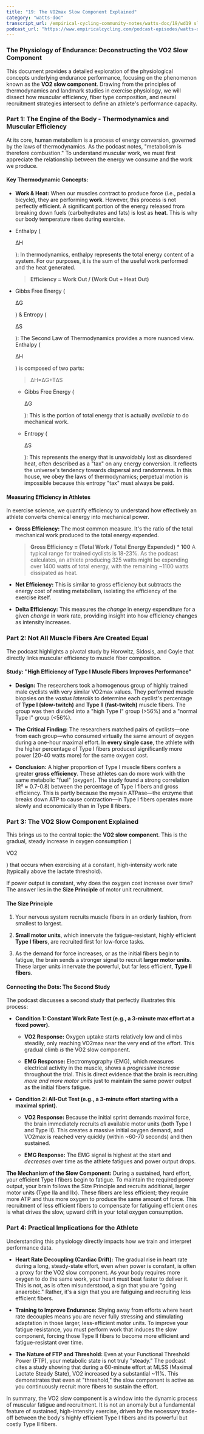 ```yaml
---
title: "19: The VO2max Slow Component Explained"
category: "watts-doc"
transcript_url: /empirical-cycling-community-notes/watts-doc/19/wd19 slow component (transcribed on 08-Aug-2025 10-54-57).txt
podcast_url: "https://www.empiricalcycling.com/podcast-episodes/watts-doc-19-the-vo2max-slow-component-explained"
---
```


### The Physiology of Endurance: Deconstructing the VO2 Slow Component

This document provides a detailed exploration of the physiological concepts underlying endurance performance, focusing on the phenomenon known as the **VO2 slow component**. Drawing from the principles of thermodynamics and landmark studies in exercise physiology, we will dissect how muscular efficiency, fiber type composition, and neural recruitment strategies intersect to define an athlete's performance capacity.

### **Part 1: The Engine of the Body - Thermodynamics and Muscular Efficiency**

At its core, human metabolism is a process of energy conversion, governed by the laws of thermodynamics. As the podcast notes, "metabolism is therefore combustion." To understand muscular work, we must first appreciate the relationship between the energy we consume and the work we produce.

#### **Key Thermodynamic Concepts:**

-   **Work & Heat:** When our muscles contract to produce force (i.e., pedal a bicycle), they are performing **work**. However, this process is not perfectly efficient. A significant portion of the energy released from breaking down fuels (carbohydrates and fats) is lost as **heat**. This is why our body temperature rises during exercise.
    
-   Enthalpy (
    
    ΔH
    
    ): In thermodynamics, enthalpy represents the total energy content of a system. For our purposes, it is the sum of the useful work performed and the heat generated.
    
    > **Efficiency = Work Out / (Work Out + Heat Out)**
    
-   Gibbs Free Energy (
    
    ΔG
    
    ) & Entropy (
    
    ΔS
    
    ): The Second Law of Thermodynamics provides a more nuanced view. Enthalpy (
    
    ΔH
    
    ) is composed of two parts:
    
    > ΔH=ΔG+TΔS
    
    -   Gibbs Free Energy (
        
        ΔG
        
        ): This is the portion of total energy that is actually _available_ to do mechanical work.
        
    -   Entropy (
        
        ΔS
        
        ): This represents the energy that is unavoidably lost as disordered heat, often described as a "tax" on any energy conversion. It reflects the universe's tendency towards dispersal and randomness. In this house, we obey the laws of thermodynamics; perpetual motion is impossible because this entropy "tax" must always be paid.
        

#### **Measuring Efficiency in Athletes**

In exercise science, we quantify efficiency to understand how effectively an athlete converts chemical energy into mechanical power.

-   **Gross Efficiency:** The most common measure. It's the ratio of the total mechanical work produced to the total energy expended.
    
    > **Gross Efficiency = (Total Work / Total Energy Expended) * 100** A typical range for trained cyclists is 18-23%. As the podcast calculates, an athlete producing 325 watts might be expending over 1400 watts of total energy, with the remaining ~1100 watts dissipated as heat.
    
-   **Net Efficiency:** This is similar to gross efficiency but subtracts the energy cost of resting metabolism, isolating the efficiency of the exercise itself.
    
-   **Delta Efficiency:** This measures the _change_ in energy expenditure for a given _change_ in work rate, providing insight into how efficiency changes as intensity increases.
    

### **Part 2: Not All Muscle Fibers Are Created Equal**

The podcast highlights a pivotal study by Horowitz, Sidosis, and Coyle that directly links muscular efficiency to muscle fiber composition.

#### **Study: "High Efficiency of Type I Muscle Fibers Improves Performance"**

-   **Design:** The researchers took a homogenous group of highly trained male cyclists with very similar VO2max values. They performed muscle biopsies on the _vastus lateralis_ to determine each cyclist's percentage of **Type I (slow-twitch)** and **Type II (fast-twitch)** muscle fibers. The group was then divided into a "high Type I" group (>56%) and a "normal Type I" group (<56%).
    
-   **The Critical Finding:** The researchers matched pairs of cyclists—one from each group—who consumed virtually the same amount of oxygen during a one-hour maximal effort. In **every single case**, the athlete with the higher percentage of Type I fibers produced significantly more power (20-40 watts more) for the same oxygen cost.
    
-   **Conclusion:** A higher proportion of Type I muscle fibers confers a greater **gross efficiency**. These athletes can do more work with the same metabolic "fuel" (oxygen). The study found a strong correlation (R² ≈ 0.7-0.8) between the percentage of Type I fibers and gross efficiency. This is partly because the myosin ATPase—the enzyme that breaks down ATP to cause contraction—in Type I fibers operates more slowly and economically than in Type II fibers.
    

### **Part 3: The VO2 Slow Component Explained**

This brings us to the central topic: the **VO2 slow component**. This is the gradual, steady increase in oxygen consumption (

VO2​

) that occurs when exercising at a constant, high-intensity work rate (typically above the lactate threshold).

If power output is constant, why does the oxygen cost increase over time? The answer lies in the **Size Principle** of motor unit recruitment.

#### **The Size Principle**

1.  Your nervous system recruits muscle fibers in an orderly fashion, from smallest to largest.
    
2.  **Small motor units**, which innervate the fatigue-resistant, highly efficient **Type I fibers**, are recruited first for low-force tasks.
    
3.  As the demand for force increases, or as the initial fibers begin to fatigue, the brain sends a stronger signal to recruit **larger motor units**. These larger units innervate the powerful, but far less efficient, **Type II fibers**.
    

#### **Connecting the Dots: The Second Study**

The podcast discusses a second study that perfectly illustrates this process:

-   **Condition 1: Constant Work Rate Test (e.g., a 3-minute max effort at a fixed power).**
    
    -   **VO2 Response:** Oxygen uptake starts relatively low and climbs steadily, only reaching VO2max near the very end of the effort. This gradual climb _is_ the VO2 slow component.
        
    -   **EMG Response:** Electromyography (EMG), which measures electrical activity in the muscle, shows a _progressive increase_ throughout the trial. This is direct evidence that the brain is recruiting _more and more motor units_ just to maintain the same power output as the initial fibers fatigue.
        
-   **Condition 2: All-Out Test (e.g., a 3-minute effort starting with a maximal sprint).**
    
    -   **VO2 Response:** Because the initial sprint demands maximal force, the brain immediately recruits _all_ available motor units (both Type I and Type II). This creates a massive initial oxygen demand, and VO2max is reached very quickly (within ~60-70 seconds) and then sustained.
        
    -   **EMG Response:** The EMG signal is highest at the start and _decreases_ over time as the athlete fatigues and power output drops.
        

**The Mechanism of the Slow Component:** During a sustained, hard effort, your efficient Type I fibers begin to fatigue. To maintain the required power output, your brain follows the Size Principle and recruits additional, larger motor units (Type IIa and IIx). These fibers are less efficient; they require more ATP and thus more oxygen to produce the same amount of force. This recruitment of less efficient fibers to compensate for fatiguing efficient ones is what drives the slow, upward drift in your total oxygen consumption.

### **Part 4: Practical Implications for the Athlete**

Understanding this physiology directly impacts how we train and interpret performance data.

-   **Heart Rate Decoupling (Cardiac Drift):** The gradual rise in heart rate during a long, steady-state effort, even when power is constant, is often a proxy for the VO2 slow component. As your body requires more oxygen to do the same work, your heart must beat faster to deliver it. This is not, as is often misunderstood, a sign that you are "going anaerobic." Rather, it's a sign that you are fatiguing and recruiting less efficient fibers.
    
-   **Training to Improve Endurance:** Shying away from efforts where heart rate decouples means you are never fully stressing and stimulating adaptation in those larger, less-efficient motor units. To improve your fatigue resistance, you must perform work that induces the slow component, forcing those Type II fibers to become more efficient and fatigue-resistant over time.
    
-   **The Nature of FTP and Threshold:** Even at your Functional Threshold Power (FTP), your metabolic state is not truly "steady." The podcast cites a study showing that during a 60-minute effort at MLSS (Maximal Lactate Steady State), VO2 increased by a substantial ~11%. This demonstrates that even at "threshold," the slow component is active as you continuously recruit more fibers to sustain the effort.
    

In summary, the VO2 slow component is a window into the dynamic process of muscular fatigue and recruitment. It is not an anomaly but a fundamental feature of sustained, high-intensity exercise, driven by the necessary trade-off between the body's highly efficient Type I fibers and its powerful but costly Type II fibers.